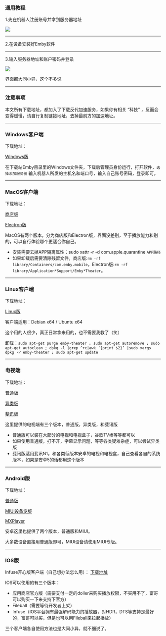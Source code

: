 ### 通用教程
1.先在机器人注册账号并拿到服务器地址

![](https://i.postimg.cc/ydNvjm5j/image.png)


---

2.在设备安装好Emby软件

---

3.输入服务器地址和账户密码并登录

![](https://i.postimg.cc/pXVzFWwQ/image.png)

界面都大同小异，这个不多说

---

### 注意事项
本文所有下载地址，都加入了下载反代加速服务，如果你有相关 “科技” ，反而会变得缓慢，请自行复制链接地址，去掉最前方的加速地址。

---

### Windows客户端
下载地址：

[Windows版](https://ghproxy.com/https://github.com/EmbyTV/emby/releases/download/V99.client/Emby.for.Windows_3.0.20_v2.0.Carnival.exe)

在下载站Emby目录里的Windows文件夹，下载后管理员身份运行，打开软件，`选择添加服务器` 输入机器人所发的主机名和端口号，输入自己账号密码，登录即可。

---

### MacOS客户端
下载地址：

[商店版](https://ghproxy.com/https://github.com/EmbyTV/emby/releases/download/V99.client/Emby.for.MacOS_2.1.6_v2.Carnival.zip)

[Electron版](https://ghproxy.com/https://github.com/EmbyTV/emby/releases/download/V99.client/Emby.for.MacOS_3.0.15_v9.0.Carnival.Electron.zip)

MacOS有两个版本，分为商店版和Electron版，界面没差别，至于播放能力和别的，可以自行体验哪个更适合你自己。

- 安装需要去掉APP隔离属性：sudo xattr -r -d com.apple.quarantine `APP路径`
- 如果卸载后需要清除残留文件，商店版:`rm -rf library/Containers/com.emby.mobile`，Electron版:`rm -rf library/Application*Support/Emby*Theater`。

---

### Linux客户端
下载地址：

[Linux版](https://ghproxy.com/https://github.com/EmbyTV/emby/releases/download/V99.client/Emby.for.Linux_3.0.20_v2.0.Carnival.deb)

客户端适用：Debian x64 / Ubuntu x64

这个用的人很少，真正日常拿来用的，也不需要我教了（笑）

卸载：`sudo apt-get purge emby-theater ; sudo apt-get autoremove ; sudo apt-get autoclean ; dpkg -l |grep ^rc|awk ‘{print $2}’ |sudo xargs dpkg -P emby-theater ; sudo apt-get update`

---

### 电视端

下载地址：

[普通版](https://ghproxy.com/https://github.com/EmbyTV/emby/releases/download/V99.client/Emby.for.Android.TV_2.0.83g.common.apk)

[异类版](https://ghproxy.com/https://github.com/EmbyTV/emby/releases/download/V99.client/Emby.for.Android.TV_2.0.83g.heterogeneous.apk)

[斐讯版](https://ghproxy.com/https://github.com/EmbyTV/emby/releases/download/V99.client/Emby.for.Android.TV_2.0.83g.PHICOMM.apk)

这里提供的电视端有三个版本，普通版，异类版，和斐讯版

- 普通版可以装在大部分的电视和电视盒子，谷歌TV棒等等都可以
- 如果使用普通版，打不开，字幕显示问题，等等各类疑难杂症，可以尝试异类版
- 斐讯版适用斐讯N1，和各类低版本安卓的电视和电视盒，自己查看各自的系统版本，如果是安卓5的话都用这个版本

---

### Android版

下载地址：

[普通版](https://ghproxy.com/https://github.com/EmbyTV/emby/releases/download/V99.client/Emby.for.Android_3.2.32_v17.32.Carnival.apk)

[MIUI设备专版](https://ghproxy.com/https://github.com/EmbyTV/emby/releases/download/V99.client/Emby.for.Android_3.2.32_v17.32.Carnival._MIUI.apk)

[MXPlayer](https://ghproxy.com/https://github.com/EmbyTV/emby/releases/download/V99.client/MX.Player.for.Emby_1.42.13_v5.64.apk)

安卓这里也提供了两个版本，普通版和MIUI。

大多数设备直接用普通版即可，MIUI设备请使用MIUI专版。

---

### IOS版

Infuse开心版客户端（自己想办法怎么用）： [下载地址](https://ghproxy.com/https://github.com/EmbyTV/emby/releases/download/V7.5.8-infuse/Infuse7.5.8.ipa)

IOS可以使用的有三个版本：

- 应用商店官方版（需要支付一定的doller来购买播放权限，不买用不了，富哥可以购买一下来支持下官方）
- Fileball（需要等待开发者上架）
- Infuse（IOS平台拥有最强解码能力的播放器，对HDR，DTS等支持是最好的，富哥可以买，但是也可以用Fileball来拉起播放）

三个客户端各自使用方法也是大同小异，就不细说了。